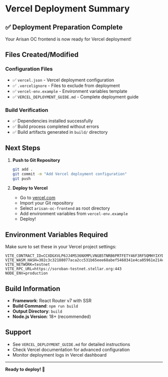 # Vercel Deployment Summary

## ✅ Deployment Preparation Complete

Your Arisan OC frontend is now ready for Vercel deployment!

## Files Created/Modified

### Configuration Files
- ✅ `vercel.json` - Vercel deployment configuration
- ✅ `.vercelignore` - Files to exclude from deployment
- ✅ `vercel-env.example` - Environment variables template
- ✅ `VERCEL_DEPLOYMENT_GUIDE.md` - Complete deployment guide

### Build Verification
- ✅ Dependencies installed successfully
- ✅ Build process completed without errors
- ✅ Build artifacts generated in `build/` directory

## Next Steps

1. **Push to Git Repository**
   ```bash
   git add .
   git commit -m "Add Vercel deployment configuration"
   git push
   ```

2. **Deploy to Vercel**
   - Go to [vercel.com](https://vercel.com)
   - Import your Git repository
   - Select `arisan-oc-frontend` as root directory
   - Add environment variables from `vercel-env.example`
   - Deploy!

## Environment Variables Required

Make sure to set these in your Vercel project settings:

```
VITE_CONTRACT_ID=CCXDGXVLP6JJ4MS36NXMPLVNGB5TNRB6PRTFETY46F3RF5QMHYIXYDNN
VITE_WASM_HASH=302c3c32188077aca2cc531b65eee68abef5460341e4ca05961e214c065e00f8
VITE_NETWORK=testnet
VITE_RPC_URL=https://soroban-testnet.stellar.org:443
NODE_ENV=production
```

## Build Information

- **Framework**: React Router v7 with SSR
- **Build Command**: `npm run build`
- **Output Directory**: `build`
- **Node.js Version**: 18+ (recommended)

## Support

- See `VERCEL_DEPLOYMENT_GUIDE.md` for detailed instructions
- Check Vercel documentation for advanced configuration
- Monitor deployment logs in Vercel dashboard

---

**Ready to deploy! 🚀**
